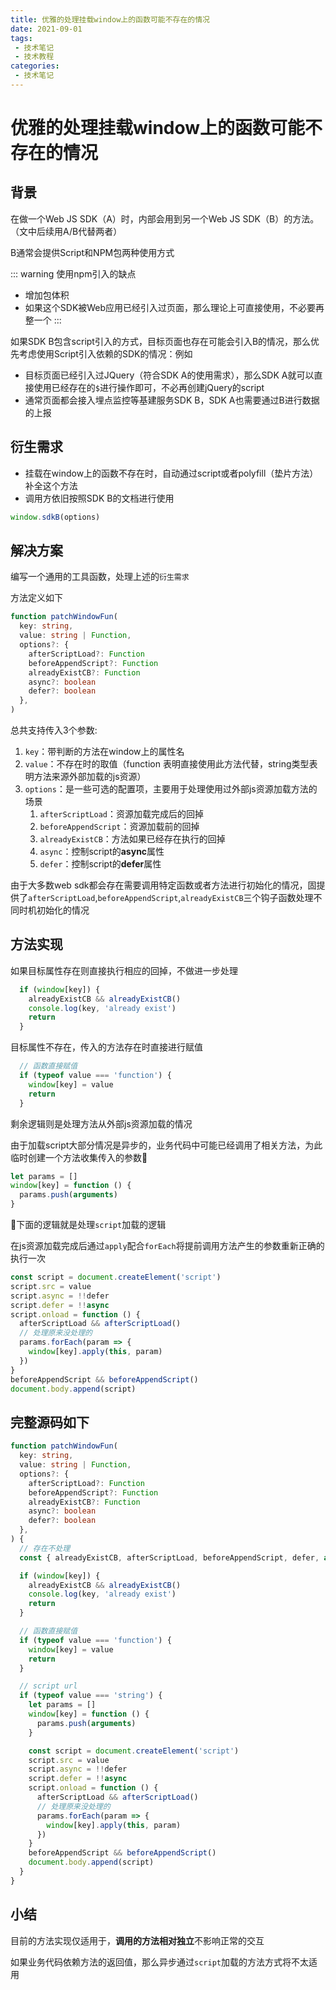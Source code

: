 ```yaml
---
title: 优雅的处理挂载window上的函数可能不存在的情况
date: 2021-09-01
tags:
 - 技术笔记
 - 技术教程
categories:
 - 技术笔记
---
```

# 优雅的处理挂载window上的函数可能不存在的情况

## 背景
在做一个Web JS SDK（A）时，内部会用到另一个Web JS SDK（B）的方法。（文中后续用A/B代替两者）

B通常会提供Script和NPM包两种使用方式

::: warning 使用npm引入的缺点
* 增加包体积
* 如果这个SDK被Web应用已经引入过页面，那么理论上可直接使用，不必要再整一个
:::

如果SDK B包含script引入的方式，目标页面也存在可能会引入B的情况，那么优先考虑使用Script引入依赖的SDK的情况：例如
* 目标页面已经引入过JQuery（符合SDK A的使用需求），那么SDK A就可以直接使用已经存在的`$`进行操作即可，不必再创建jQuery的script
* 通常页面都会接入埋点监控等基建服务SDK B，SDK A也需要通过B进行数据的上报

## 衍生需求
* 挂载在window上的函数不存在时，自动通过script或者polyfill（垫片方法）补全这个方法
* 调用方依旧按照SDK B的文档进行使用

```js
window.sdkB(options)
```

## 解决方案
编写一个通用的工具函数，处理上述的`衍生需求`

方法定义如下
```ts
function patchWindowFun(
  key: string,
  value: string | Function,
  options?: {
    afterScriptLoad?: Function
    beforeAppendScript?: Function
    alreadyExistCB?: Function
    async?: boolean
    defer?: boolean
  },
)
```
总共支持传入3个参数:
1. `key`：带判断的方法在window上的属性名
2. `value`：不存在时的取值（function 表明直接使用此方法代替，string类型表明方法来源外部加载的js资源）
3. `options`：是一些可选的配置项，主要用于处理使用过外部js资源加载方法的场景
   1. `afterScriptLoad`：资源加载完成后的回掉
   2. `beforeAppendScript`：资源加载前的回掉
   3. `alreadyExistCB`：方法如果已经存在执行的回掉
   4. `async`：控制script的**async**属性
   5. `defer`：控制script的**defer**属性

由于大多数web sdk都会存在需要调用特定函数或者方法进行初始化的情况，固提供了`afterScriptLoad`,`beforeAppendScript`,`alreadyExistCB`三个钩子函数处理不同时机初始化的情况

## 方法实现
如果目标属性存在则直接执行相应的回掉，不做进一步处理
```js
  if (window[key]) {
    alreadyExistCB && alreadyExistCB()
    console.log(key, 'already exist')
    return
  }
```

目标属性不存在，传入的方法存在时直接进行赋值
```js
  // 函数直接赋值
  if (typeof value === 'function') {
    window[key] = value
    return
  }
```

剩余逻辑则是处理方法从外部js资源加载的情况

由于加载script大部分情况是异步的，业务代码中可能已经调用了相关方法，为此临时创建一个方法收集传入的参数
```js
let params = []
window[key] = function () {
  params.push(arguments)
}
```

下面的逻辑就是处理`script`加载的逻辑

在js资源加载完成后通过`apply`配合`forEach`将提前调用方法产生的参数重新正确的执行一次
```js
const script = document.createElement('script')
script.src = value
script.async = !!defer
script.defer = !!async
script.onload = function () {
  afterScriptLoad && afterScriptLoad()
  // 处理原来没处理的
  params.forEach(param => {
    window[key].apply(this, param)
  })
}
beforeAppendScript && beforeAppendScript()
document.body.append(script)
```

## 完整源码如下
```ts
function patchWindowFun(
  key: string,
  value: string | Function,
  options?: {
    afterScriptLoad?: Function
    beforeAppendScript?: Function
    alreadyExistCB?: Function
    async?: boolean
    defer?: boolean
  },
) {
  // 存在不处理
  const { alreadyExistCB, afterScriptLoad, beforeAppendScript, defer, async } = options || {}

  if (window[key]) {
    alreadyExistCB && alreadyExistCB()
    console.log(key, 'already exist')
    return
  }

  // 函数直接赋值
  if (typeof value === 'function') {
    window[key] = value
    return
  }

  // script url
  if (typeof value === 'string') {
    let params = []
    window[key] = function () {
      params.push(arguments)
    }

    const script = document.createElement('script')
    script.src = value
    script.async = !!defer
    script.defer = !!async
    script.onload = function () {
      afterScriptLoad && afterScriptLoad()
      // 处理原来没处理的
      params.forEach(param => {
        window[key].apply(this, param)
      })
    }
    beforeAppendScript && beforeAppendScript()
    document.body.append(script)
  }
}
```
## 小结
目前的方法实现仅适用于，**调用的方法相对独立**不影响正常的交互

如果业务代码依赖方法的返回值，那么异步通过`script`加载的方法方式将不太适用
